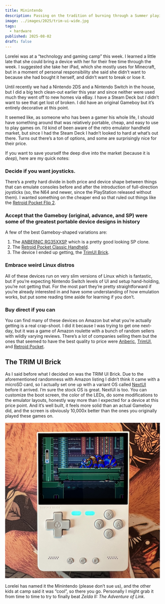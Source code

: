 ```yaml
---
title: Minintendo
description: Passing on the tradition of burning through a Summer playing Gameboy games. Just not on a Gameboy.
image: ../images/2025/trim-ui-wide.jpg
tags:
  - hardware
published: 2025-08-02
draft: false
---
```

Lorelei was at a “technology and gaming camp” this week. I learned a little late that she could bring a device with her for their free time through the week. I suggested she take her iPad, which she mostly uses for Minecraft, but in a moment of personal responsibility she said she didn’t want to because she had bought it herself, and didn’t want to break or lose it.

Until recently we had a Nintendo 2DS and a Nintendo Switch in the house, but I did a big tech clean-out earlier this year and since neither were used much they went off to new homes via eBay. I have a Steam Deck but _I_ didn’t want to see that get lost of broken. I did have an original Gameboy but it’s entirely decorative at this point.

It seemed like, as someone who has been a gamer his whole life, I should have something around that was relatively portable, cheap, and easy to use to play games on. I’d kind of been aware of the retro emulator handheld market, but since I had the Steam Deck I hadn’t looked to hard at what’s out there. Turns out there’s a ton of options, and some are surprisingly nice for their price.

If you want to save yourself the deep dive into the market (because it is _deep_), here are my quick notes:

### Decide if you want joysticks.

There’s a pretty hard divide in both price and device shape between things that can emulate consoles before and after the introduction of full-direction joysticks (so, the N64 and newer, since the PlayStation released without them). I wanted something on the cheaper end so that ruled out things like the [Retroid Pocket Flip 2](https://www.goretroid.com/collections/frontpage/products/retroid-pocket-flip-2).

### Accept that the Gameboy (original, advance, and SP) were some of the greatest portable device designs in history

A few of the best Gameboy-shaped variations are:

1. The [ANBERNIC RG35XXSP](https://anbernic.com/products/rg35xxsp) which is a pretty good looking SP clone.
2. The [Retroid Pocket Classic Handheld](https://www.goretroid.com/collections/frontpage/products/retroid-pocket-classic).
3. The device I ended up getting, the [TrimUI Brick](https://trimui.net/products/trimui-brick-retro-handheld-game-64g?variant=52320864764275).

### Embrace weird Linux distros

All of these devices run on very slim versions of Linux which is fantastic, but if you’re expecting Nintendo Switch levels of UI and setup hand-holding, you’re not getting that. For the most part they’re pretty straightforward if you’re already interested in and have some understanding of how emulation works, but put some reading time aside for learning if you don’t.

### Buy direct if you can
You can find many of these devices on Amazon but what you’re actually getting is a real crap-shoot. I did it because I was trying to get one next-day, but it was a game of Amazon roulette with a bunch of random sellers with wildly varying reviews. There’s a lot of companies selling them but the ones that seemed to have the best quality to price were [Anberic](https://anbernic.com), [TrimUI](https://trimui.net), and [Retroid Pocket](https://www.goretroid.com).

## The TRIM UI Brick
As I said before what I decided on was the TRIM UI Brick. Due to the aforementioned randomness with Amazon listing I didn’t think it came with a microSD card, so I actually set one up with a variant OS called [NextUI](https://nextui.loveretro.games) before it arrived. I’m sure the stock OS is great. NextUI is too. You can customize the boot screen, the color of the LEDs, do some modifications to the emulator layouts, honestly way more than I expected for a device at this price point. And it’s well built, it feels more solid than an actual Gameboy did, and the screen is obviously 10,000x better than the ones you originally played these games on.

![Mega Man X on a Trim UI Brick](../images/2025/trim-ui.jpg)

Lorelei has named it the Minintendo (please don’t sue us), and the other kids at camp said it was “cool”, so there you go. Personally I might grab it from time to time to try to finally beat _Zelda II: The Adventure of Link_.